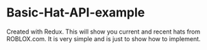 # Basic-Hat-API-example
Created with Redux. This will show you current and recent hats from ROBLOX.com. It is very simple and is just to show how to implement.
